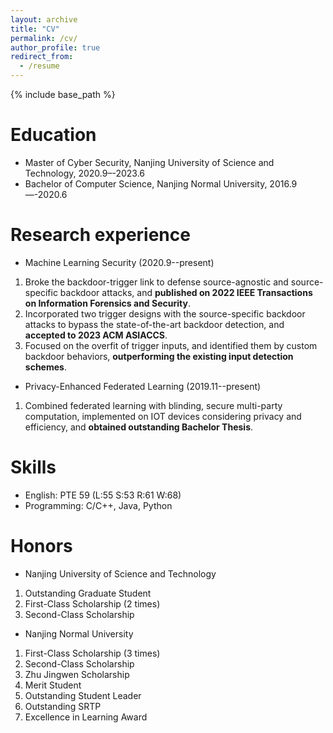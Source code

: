```yaml
---
layout: archive
title: "CV"
permalink: /cv/
author_profile: true
redirect_from:
  - /resume
---
```


{% include base_path %}

Education
======
* Master of Cyber Security, Nanjing University of Science and Technology, 2020.9–-2023.6
* Bachelor of Computer Science, Nanjing Normal University, 2016.9—-2020.6

Research experience
======
* Machine Learning Security (2020.9--present)
1. Broke the backdoor-trigger link to defense source-agnostic and source-specific backdoor attacks, and **published on 2022 IEEE Transactions on Information Forensics and Security**.
2. Incorporated two trigger designs with the source-specific backdoor attacks to bypass the state-of-the-art backdoor detection, and **accepted to 2023 ACM ASIACCS**.
3. Focused on the overfit of trigger inputs, and identified them by custom backdoor behaviors, **outperforming the existing input detection schemes**.

* Privacy-Enhanced Federated Learning (2019.11--present)
1. Combined federated learning with blinding, secure multi-party computation, implemented on IOT devices considering privacy and efficiency, and **obtained outstanding Bachelor Thesis**.
  
Skills
======
* English: PTE 59 (L:55 S:53 R:61 W:68)
* Programming: C/C++, Java, Python

Honors
======
* Nanjing University of Science and Technology
1. Outstanding Graduate Student
2. First-Class Scholarship (2 times)
3. Second-Class Scholarship
* Nanjing Normal University
1. First-Class Scholarship (3 times)
2. Second-Class Scholarship
3. Zhu Jingwen Scholarship
4. Merit Student
5. Outstanding Student Leader
6. Outstanding SRTP
7. Excellence in Learning Award
